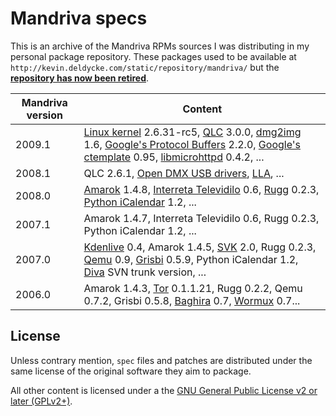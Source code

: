 Mandriva specs
==============

This is an archive of the Mandriva RPMs sources I was distributing in my
personal package repository. These packages used to be available at
`http://kevin.deldycke.com/static/repository/mandriva/` but the [**repository
has now been
retired**](http://kevin.deldycke.com/2013/02/mandriva-repositories-retired/).


Mandriva version | Content
---|---
2009.1 | [Linux kernel](http://www.kernel.org) 2.6.31-rc5, [QLC](http://sourceforge.net/projects/qlc) 3.0.0, [dmg2img](http://vu1tur.eu.org/tools/) 1.6, [Google's Protocol Buffers](http://code.google.com/p/protobuf/) 2.2.0, [Google's ctemplate](http://code.google.com/p/google-ctemplate/) 0.95, [libmicrohttpd](http://www.gnu.org/software/libmicrohttpd/) 0.4.2, ...
2008.1 | QLC 2.6.1, [Open DMX USB drivers](http://www.erwinrol.com/index.php?opensource/dmxusb.php), [LLA](http://code.google.com/p/linux-lighting/), ...
2008.0 | [Amarok](http://amarok.kde.org) 1.4.8, [Interreta Televidilo](http://home.gna.org/televidilo/) 0.6, [Rugg](http://rugg.sourceforge.net) 0.2.3, [Python iCalendar](http://pypi.python.org/pypi/icalendar) 1.2, ...
2007.1 | Amarok 1.4.7, Interreta Televidilo 0.6, Rugg 0.2.3, Python iCalendar 1.2, ...
2007.0 | [Kdenlive](http://www.kdenlive.org) 0.4, Amarok 1.4.5, [SVK](http://svk.bestpractical.com) 2.0, Rugg 0.2.3, [Qemu](http://wiki.qemu.org) 0.9, [Grisbi](http://www.grisbi.org) 0.5.9, Python iCalendar 1.2, [Diva](http://www.mdk.org.pl/2006/12/7/state-of-diva) SVN trunk version, ...
2006.0 | Amarok 1.4.3, [Tor](http://www.torproject.org) 0.1.1.21, Rugg 0.2.2, Qemu 0.7.2, Grisbi 0.5.8, [Baghira](http://baghira.sourceforge.net) 0.7, [Wormux](http://www.wormux.org) 0.7...


License
-------

Unless contrary mention, `spec` files and patches are distributed under the
same license of the original software they aim to package.

All other content is licensed under a the [GNU General Public License v2 or
later (GPLv2+)](LICENSE).
